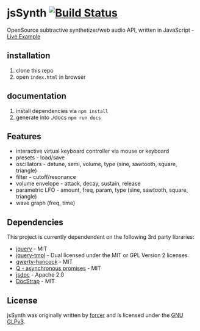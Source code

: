jsSynth [![Build Status](https://travis-ci.org/vire/jsSynth.svg?branch=sequencer)](https://travis-ci.org/vire/jsSynth)
=======
OpenSource subtractive synthetizer/web audio API, written in JavaScript - [Live Example](http://dualsoul.net/tmp/jsSynth/)

## installation

1. clone this repo
2. open ```index.html``` in browser


## documentation

1. install dependencies via ```npm install```
2. generate into ./docs ```npm run docs```


## Features

* interactive virtual keyboard controller via mouse or keyboard
* presets - load/save
* oscillators - detune,  semi, volume, type (sine, sawtooth, square, triangle)
* filter - cutoff/resonance
* volume envelope - attack, decay, sustain, release
* parametric LFO - amount, freq, param, type (sine, sawtooth, square, triangle)
* wave graph (freq, time)

## Dependencies

This project is currently dependendent on the following 3rd party libraries:

* [jquery](https://github.com/jquery/jquery/) - MIT
* [jquery-tmpl](https://github.com/BorisMoore/jquery-tmpl) - Dual licensed under the MIT or GPL Version 2 licenses.
* [qwerty-hancock](https://github.com/stuartmemo/qwerty-hancock) - MIT
* [Q - asynchronous promises](https://github.com/kriskowal/q) - MIT 
* [jsdoc](https://github.com/jsdoc3/jsdoc) - Apache 2.0
* [DocStrap](https://github.com/terryweiss/docstrap) - MIT

## License

jsSynth was originally written by [forcer](https://github.com/recrof) and is
licensed under the [GNU GLPv3](LICENSE.md).